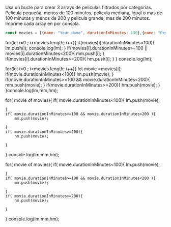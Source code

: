 Usa un bucle para crear 3 arrays de peliculas filtrados por categorias. Pelicula pequeña, menos de 100 minutos, pelicula mediana, igual o mas de 100 minutos y menos de 200 y pelicula grande, mas de 200 minutos. Imprime cada array en por consola.
```js
const movies = [{name: "Your Name", durationInMinutes: 130},{name: "Pesadilla antes de navidad", durationInMinutes: 225}, {name: "Origen", durationInMinutes: 165}, {name: "El señor de los anillos", durationInMinutes: 967}, {name: "Solo en casa", durationInMinutes: 214}, {name: "El jardin de las palabras", durationInMinutes: 40}];
```

for(let i=0 ; i<movies.length; i++){
    if(movies[i].durationInMinutes<100){
        lm.push(i);
        console.log(lm);
    }
    if(movies[i].durationInMinutes>=100 || movies[i].durationMinutes<200){
        mm.push[i];
    }
    if(movies[i].durationInMinutes>=200){
        hm.push[i];
    }
}
console.log(lm);

for(let i=0 ; i<movies.length; i++){
    let movie =movies[i];
    if(movie.durationInMinutes<100){
        lm.push(movie);
    }
    if(movie.durationInMinutes>=100 && movie.durationInMinutes<200){
        mm.push(movie);
    }
    if(movie.durationInMinutes>=200){
        hm.push(movie);
    }
}console.log(lm,mm,hm);


for( movie of movies){
    if( movie.durationInMinutes<100){
        lm.push(movie);
        
    }
    if( movie.durationInMinutes>=100 && movie.durationInMinutes<200 ){
        mm.push(movie);
       
    }
    if( movie.durationInMinutes>=200){
        hm.push(movie);
       
    }
}
console.log(lm,mm,hm);

for( movie of movies){
    if( movie.durationInMinutes<100){
        lm.push(movie);
        
    }
    if( movie.durationInMinutes>=100 && movie.durationInMinutes<200 ){
        mm.push(movie);
       
    }
    if( movie.durationInMinutes>=200){
        hm.push(movie);
       
    }
}
console.log(lm,mm,hm);